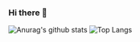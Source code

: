 ### Hi there 👋

<!--
**chenbin3625/chenbin3625** is a ✨ _special_ ✨ repository because its `README.md` (this file) appears on your GitHub profile.

Here are some ideas to get you started:

- 🔭 I’m currently working on ...
- 🌱 I’m currently learning ...
- 👯 I’m looking to collaborate on ...
- 🤔 I’m looking for help with ...
- 💬 Ask me about ...
- 📫 How to reach me: ...
- 😄 Pronouns: ...
- ⚡ Fun fact: ...
-->

![Anurag's github stats](https://github-readme-stats.vercel.app/api?username=chenbin3625&theme=vue-dark)
![Top Langs](https://github-readme-stats.vercel.app/api/top-langs/?username=chenbin3625&layout=compact&theme=vue-dark)
